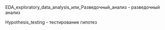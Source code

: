 EDA_exploratory_data_analysis_или_Разведочный_анализ - разведочный анализ 

Hypothesis_testing - тестирование гипотез
